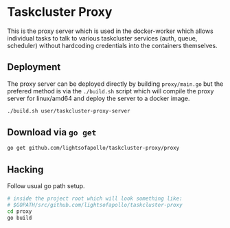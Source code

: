 # Taskcluster Proxy

This is the proxy server which is used in the docker-worker which allows
individual tasks to talk to various taskcluster services (auth, queue,
scheduler) without hardcoding credentials into the containers
themselves.


## Deployment

The proxy server can be deployed directly by building `proxy/main.go`
but the prefered method is via the `./build.sh` script which will
compile the proxy server for linux/amd64 and deploy the server to a
docker image.

```sh
./build.sh user/taskcluster-proxy-server
```

## Download via `go get`

```sh
go get github.com/lightsofapollo/taskcluster-proxy/proxy
```

## Hacking

Follow usual go path setup.

```sh
# inside the project root which will look something like:
# $GOPATH/src/github.com/lightsofapollo/taskcluster-proxy
cd proxy
go build
```
